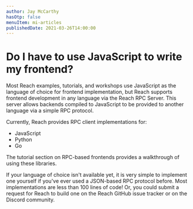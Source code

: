 ```yaml
---
author: Jay McCarthy
hasOtp: false
menuItem: mi-articles
publishedDate: 2021-03-26T14:00:00
---
```


# Do I have to use JavaScript to write my frontend?

Most Reach examples, tutorials, and workshops use JavaScript as the language of choice for frontend implementation, but Reach supports frontend development in any language via the Reach RPC Server. This server allows backends compiled to JavaScript to be provided to another language via a simple RPC protocol.

Currently, Reach provides RPC client implementations for:

* JavaScript
* Python
* Go

The tutorial section on RPC-based frontends provides a walkthrough of using these libraries.

If your language of choice isn't available yet, it is very simple to implement one yourself if you've ever used a JSON-based RPC protocol before. Most implementations are less than 100 lines of code! Or, you could submit a request for Reach to build one on the Reach GitHub issue tracker or on the Discord community.